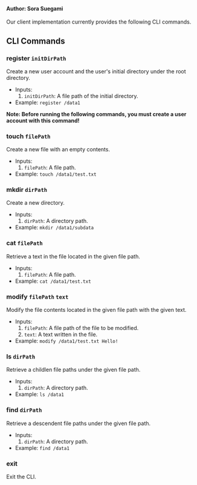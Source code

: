 #### Author: Sora Suegami

Our client implementation currently provides the following CLI commands.


## CLI Commands
### register `initDirPath`
Create a new user account and the user's initial directory under the root directory.

- Inputs:
    1. `initDirPath`: A file path of the initial directory.
- Example: `register /data1`

**Note: Before running the following commands, you must create a user account with this command!**

### touch `filePath`
Create a new file with an empty contents.

- Inputs:
    1. `filePath`: A file path.
- Example: `touch /data1/test.txt`

### mkdir `dirPath`
Create a new directory.

- Inputs:
    1. `dirPath`: A directory path.
- Example: `mkdir /data1/subdata`

### cat `filePath`
Retrieve a text in the file located in the given file path.

- Inputs:
    1. `filePath`: A file path.
- Example: `cat /data1/test.txt`

### modify `filePath` `text`
Modify the file contents located in the given file path with the given text.

- Inputs:
    1. `filePath`: A file path of the file to be modified.
    2. `text`: A text written in the file.
- Example: `modify /data1/test.txt Hello!`

### ls `dirPath`
Retrieve a childlen file paths under the given file path.

- Inputs:
    1. `dirPath`: A directory path.
- Example: `ls /data1`

### find `dirPath`
Retrieve a descendent file paths under the given file path.

- Inputs:
    1. `dirPath`: A directory path.
- Example: `find /data1`

### exit
Exit the CLI.